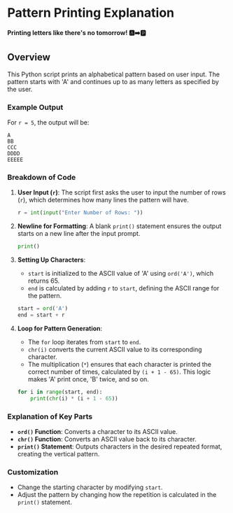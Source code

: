 # Pattern Printing Explanation

**Printing letters like there's no tomorrow! 🅰️➡️🅿️**

## Overview

This Python script prints an alphabetical pattern based on user input. The pattern starts with 'A' and continues up to as many letters as specified by the user.

### Example Output

For `r = 5`, the output will be:

```
A
BB
CCC
DDDD
EEEEE
```

### Breakdown of Code

1. **User Input (`r`)**: The script first asks the user to input the number of rows (`r`), which determines how many lines the pattern will have.

   ```python
   r = int(input("Enter Number of Rows: "))
   ```

2. **Newline for Formatting**: A blank `print()` statement ensures the output starts on a new line after the input prompt.

   ```python
   print()
   ```

3. **Setting Up Characters**:

   - `start` is initialized to the ASCII value of 'A' using `ord('A')`, which returns 65.
   - `end` is calculated by adding `r` to `start`, defining the ASCII range for the pattern.

   ```python
   start = ord('A')
   end = start + r
   ```

4. **Loop for Pattern Generation**:
   - The `for` loop iterates from `start` to `end`.
   - `chr(i)` converts the current ASCII value to its corresponding character.
   - The multiplication (`*`) ensures that each character is printed the correct number of times, calculated by `(i + 1 - 65)`. This logic makes 'A' print once, 'B' twice, and so on.
   ```python
   for i in range(start, end):
       print(chr(i) * (i + 1 - 65))
   ```

### Explanation of Key Parts

- **`ord()` Function**: Converts a character to its ASCII value.
- **`chr()` Function**: Converts an ASCII value back to its character.
- **`print()` Statement**: Outputs characters in the desired repeated format, creating the vertical pattern.

### Customization

- Change the starting character by modifying `start`.
- Adjust the pattern by changing how the repetition is calculated in the `print()` statement.
